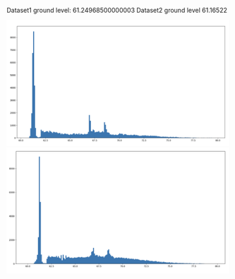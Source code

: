 Dataset1 ground level: 61.24968500000003
Dataset2 ground level 61.16522

![Dataset1 Histogram](dataset1_groundlevel.png)
![Dataset2 Histogram](dataset2_groundlevel.png)